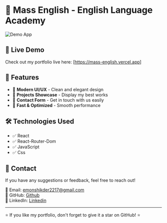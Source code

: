 
# 📌 Mass English - English Language Academy  

![Demo App](/frontend/public/readme-ss.png)

## 🚀 Live Demo
Check out my portfolio live here: [https://mass-english.vercel.app]


## 🎨 Features
- 🔹 **Modern UI/UX** - Clean and elegant design
- 🔹 **Projects Showcase** - Display my best works
- 🔹 **Contact Form** - Get in touch with us easily
- 🔹 **Fast & Optimized** - Smooth performance

## 🛠️ Technologies Used
- ✅ React
- ✅ React-Router-Dom
- ✅ JavaScript
- ✅ Css

## 📧 Contact
If you have any suggestions or feedback, feel free to reach out!

📩 Email: [emonshikder2217@gmail.com](emonshikder2217@gmail.com)  
🔗 GitHub: [Github](https://github.com/emon-shikder2217)  
🔗 LinkedIn: [Linkedin](https://linkedin.com/in/emonshikder2217)  

---

⭐ If you like my portfolio, don't forget to give it a star on GitHub! ⭐
